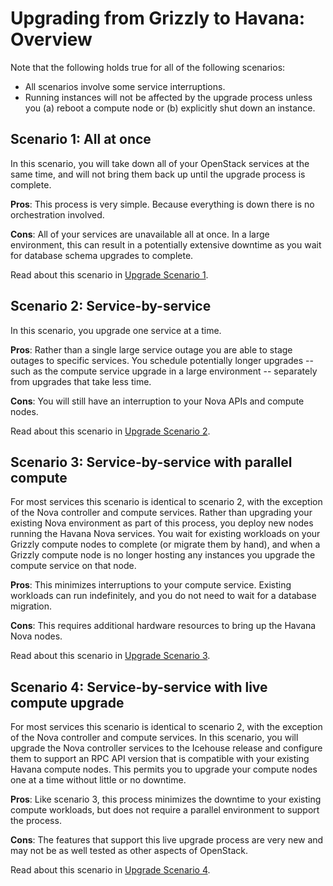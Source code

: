# Upgrading from Grizzly to Havana: Overview

Note that the following holds true for all of the following scenarios:

- All scenarios involve some service interruptions.
- Running instances will not be affected by the upgrade process unless
  you (a) reboot a compute node or (b) explicitly shut down an
  instance.

## Scenario 1: All at once

In this scenario, you will take down all of your OpenStack
services at the same time, and will not bring them back up until the
upgrade process is complete.

**Pros**: This process is very simple.  Because everything is down
there is no orchestration involved.

**Cons**: All of your services are unavailable all at once. In a large
environment, this can result in a potentially extensive downtime as
you wait for database schema upgrades to complete.

Read about this scenario in [Upgrade Scenario 1][1].

## Scenario 2: Service-by-service

In this scenario, you upgrade one service at a time.

**Pros**: Rather than a single large service outage you are able to
stage outages to specific services.  You schedule potentially
longer upgrades -- such as the compute service upgrade in a large
environment -- separately from upgrades that take less time.

**Cons**: You will still have an interruption to your Nova APIs and
compute nodes.

Read about this scenario in [Upgrade Scenario 2][2].

## Scenario 3: Service-by-service with parallel compute

For most services this scenario is identical to scenario 2, with the
exception of the Nova controller and compute services.  Rather than
upgrading your existing Nova environment as part of this process, you
deploy new nodes running the Havana Nova services.  You wait for
existing workloads on your Grizzly compute nodes to complete (or
migrate them by hand), and when a Grizzly compute node is no longer
hosting any instances you upgrade the compute service on that node.

**Pros**: This minimizes interruptions to your compute service.
Existing workloads can run indefinitely, and you do not need to wait
for a database migration.

**Cons**: This requires additional hardware resources to bring up the
Havana Nova nodes.

Read about this scenario in [Upgrade Scenario 3][3].

## Scenario 4: Service-by-service with live compute upgrade

For most services this scenario is identical to scenario 2, with the
exception of the Nova controller and compute services. In this scenario, you
will upgrade the Nova controller services to the Icehouse release and
configure them to support an RPC API version that is compatible with
your existing Havana compute nodes.  This permits you to upgrade your
compute nodes one at a time without little or no downtime.

**Pros**: Like scenario 3, this process minimizes the downtime to your
existing compute workloads, but does not require a parallel
environment to support the process.

**Cons**: The features that support this live upgrade process are very
new and may not be as well tested as other aspects of OpenStack.

Read about this scenario in [Upgrade Scenario 4][4].

[1]: upgrade-1.html
[2]: upgrade-2.html
[3]: upgrade-3.html
[4]: upgrade-4.html

